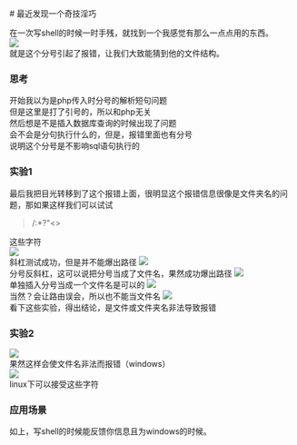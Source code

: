 <!--markdown--># 最近发现一个奇技淫巧  
在一次写shell的时候一时手残，就找到一个我感觉有那么一点点用的东西。  
![](http://i.imgur.com/3DBnyZm.png)  
就是这个分号引起了报错，让我们大致能猜到他的文件结构。  
### 思考
开始我以为是php传入时分号的解析短句问题  
但是这里是打了引号的，所以和php无关  
然后想是不是插入数据库查询的时候出现了问题  
会不会是分句执行什么的，但是，报错里面也有分号  
说明这个分号是不影响sql语句执行的  
### 实验1  
最后我把目光转移到了这个报错上面，很明显这个报错信息很像是文件夹名的问题，那如果这样我们可以试试
> /\:*?"<>  

这些字符  
![](http://i.imgur.com/u4qJz3F.png)    
斜杠测试成功，但是并不能爆出路径
![](http://i.imgur.com/rW6Dznj.png)      
分号反斜杠，这可以说把分号当成了文件名，果然成功爆出路径
![](http://i.imgur.com/gbvWI44.png)    
单独插入分号当成一个文件名是可以的
![](http://i.imgur.com/De0lVYB.png)    
当然？会让路由误会，所以也不能当文件名
![](http://i.imgur.com/1n7Oxbw.png)    
看下这些实验，得出结论，是文件或文件夹名非法导致报错  
### 实验2  
![](http://i.imgur.com/KwQnzNO.jpg)    
果然这样会使文件名非法而报错（windows）  
![](http://i.imgur.com/4Uemc8i.png)  
linux下可以接受这些字符  
### 应用场景  
如上，写shell的时候能反馈你信息且为windows的时候。  
